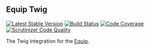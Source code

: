 ## Equip Twig

[![Latest Stable Version](https://poser.pugx.org/asmaster/equip-twig/v/stable)](https://packagist.org/packages/asmaster/equip-twig)
[![Build Status](https://travis-ci.org/AlexMasterov/equip-twig.svg)](https://travis-ci.org/AlexMasterov/equip-twig)
[![Code Coverage](https://scrutinizer-ci.com/g/AlexMasterov/equip-twig/badges/coverage.png?b=master)](https://scrutinizer-ci.com/g/AlexMasterov/equip-twig/?branch=master)
[![Scrutinizer Code Quality](https://scrutinizer-ci.com/g/AlexMasterov/equip-twig/badges/quality-score.png?b=master)](https://scrutinizer-ci.com/g/AlexMasterov/equip-twig/?branch=master)

The Twig integration for the [Equip](http://equip.github.io/).
